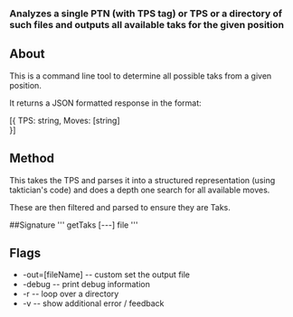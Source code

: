 ### Analyzes a single PTN (with TPS tag) or TPS or a directory of such files and outputs all available taks for the given position

## About
  This is a command line tool to determine all possible taks from a given position.

  It returns a JSON formatted response in the format:

  [{ TPS: string,
    Moves: [string]  
  }]

## Method

This takes the TPS and parses it into a structured representation (using taktician's code) and does a depth one search for all available moves.

These are then filtered and parsed to ensure they are Taks.

##Signature
'''
getTaks [---] file
'''

## Flags

- -out=[fileName] -- custom set the output file
- -debug -- print debug information
- -r -- loop over a directory
- -v -- show additional error / feedback
